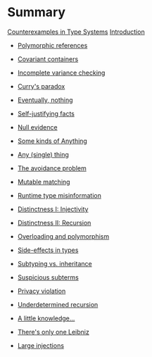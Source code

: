 # Summary

[Counterexamples in Type Systems](title.md)
[Introduction](intro.md)

<!-- These need sorting -->

  - [Polymorphic references]() <!--polymorphic-references.md-->
  - [Covariant containers](general-covariance.md)
  - [Incomplete variance checking](incomplete-variance.md)

  - [Curry's paradox]() <!--currys-paradox.md-->

  - [Eventually, nothing](eventually-nothing.md)
  - [Self-justifying facts](self-justification.md)
  - [Null evidence]() <!--null-evidence.md-->

  - [Some kinds of Anything](anythings.md)
  - [Any (single) thing](anything-once.md)

  - [The avoidance problem](avoidance.md)

  - [Mutable matching](mutable-matching.md)

  - [Runtime type misinformation](runtime-misinformation.md)

  - [Distinctness I: Injectivity](distinctness-injectivity.md)
  - [Distinctness II: Recursion](distinctness-recursion.md)

  - [Overloading and polymorphism](overloading-polymorphism.md)

  - [Side-effects in types](side-effect-types.md)

  - [Subtyping vs. inheritance](subtyping-vs-inheritance.md)

  - [Suspicious subterms](suspicious-subterms.md)

  - [Privacy violation](privacy-violation.md)

  - [Underdetermined recursion](underdetermined-recursion.md)

  - [A little knowledge...](little-knowledge.md)

  - [There's only one Leibniz](only-one-leibniz.md)

  - [Large injections](large-injections.md)
